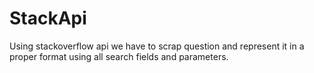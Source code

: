 # StackApi
 Using stackoverflow api we have to scrap question and represent it  in a proper format using all search fields and parameters.
